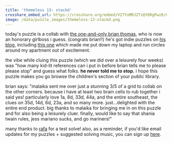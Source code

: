 ```yaml
---
title: 'themeless 13: stackd'
crosshare_embed_url: https://crosshare.org/embed/V27YuMRJ2TsQY6RgPwz6/6GZEUgttSaMcNGI8CIiXptC8S1E3
image: /data/puzzle_images/themeless-13-stackd.png
---
```


today's puzzle is a collab with <a href="https://twitter.com/malisolves/status/1421345972383358979" target="_blank">the one-and-only brian thomas</a>, who is now an honorary girlboss i guess. (congrats brian!!) he's got indie puzzles on <a href="https://puzzlesthatneedahome.blogspot.com/" target="_blank">his blog</a>, including <a href="https://puzzlesthatneedahome.blogspot.com/2021/06/puzzle-70.html" target="_blank">this one</a> which made me put down my laptop and run circles around my apartment out of excitement.

the vibe while cluing this puzzle (which we did over a leisurely four weeks) was "how many kid-lit references can i put in before brian tells me to please please stop" and guess what folks. **he never told me to stop.** i hope this puzzle makes you go browse the children's section of your public library.

brian says: "malaika sent me over just a stunning 3/5 of a grid to collab on the other corners. because i have at least two brain cells to rub together i said yes! particularly love 1a, 8d, 33d, 44a, and the entire southeast, the clues on 35d, 14d, 6d, 23a, and so many more. just...delighted with the entire end product. big thanks to malaika for bringing me in on this puzzle and for also being a leisurely cluer. finally, would like to say that shania twain rules, jess mariano sucks, and go mariners!"

many thanks to <a href="https://twitter.com/rafaxword" target="_blank">rafa</a> for a test solve! also, as a reminder, if you'd like email updates for my puzzles + suggested solving music, you can sign up <a href="https://groups.google.com/g/girlbosswords" target="_blank">here</a>.

